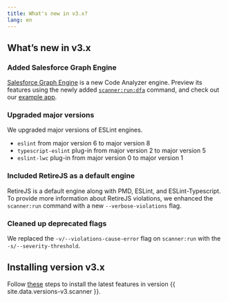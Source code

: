 ```yaml
---
title: What's new in v3.x?
lang: en
---
```


## What’s new in v3.x

### Added Salesforce Graph Engine
[Salesforce Graph Engine](./en/v3.x/salesforce-graph-engine/introduction/) is a new Code Analyzer engine. Preview its features using the newly added [`scanner:run:dfa`](./en/v3.x/scanner-commands/dfa/) command, and check out our [example app](./en/v3.x/salesforce-graph-engine/try-it-yourself/).

### Upgraded major versions
We upgraded major versions of ESLint engines.

* `eslint` from major version 6 to major version 8
* `typescript-eslint` plug-in from major version 2 to major version 5
* `eslint-lwc` plug-in from major version 0 to major version 1

### Included RetireJS as a default engine
RetireJS is a default engine along with PMD, ESLint, and ESLint-Typescript. To provide more information about RetireJS violations, we enhanced the `scanner:run` command with a new `--verbose-violations` flag.

### Cleaned up deprecated flags
We replaced the  `-v/--violations-cause-error` flag on `scanner:run` with the `-s/--severity-threshold`.

## Installing version v3.x
Follow [these](./en/v3.x/getting-started/install) steps to install the latest features in version {{ site.data.versions-v3.scanner }}.
